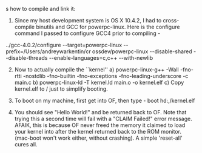 s how to compile and link it: 
1) Since my host development system is OS X 10.4.2, I had to 
cross-compile binutils and GCC for powerpc-linux. Here is the configure 
command I passed to configure GCC4 prior to compiling - 

../gcc-4.0.2/configure --target=powerpc-linux 
--prefix=/Users/andreywarkentin/cr 
ossdev/powerpc-linux --disable-shared --disable-threads 
--enable-languages=c,c++ --with-newlib 

2) Now to actually compile the ``kernel'' 
   a) powerpc-linux-g++ -Wall -fno-rtti -nostdlib -fno-builtin 
-fno-exceptions -fno-leading-underscore -c main.c 
   b) powerpc-linux-ld  -T kernel.ld main.o -o kernel.elf 
   c) Copy kernel.elf to / just to simplify booting. 

3) To boot on my machine, first get into OF, then type - 
    boot hd:,/kernel.elf 

4) You should see "Hello World!" and be returned back to OF. Note that 
trying this a second time will fail with a "CLAIM Failed!" error 
message. AFAIK, this is because OF never freed the memory it claimed to 
load your kernel into after the kernel returned back to the ROM 
monitor. (mac-boot won't work either, without crashing). A simple 
'reset-all' cures all. 


